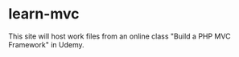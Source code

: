 # learn-mvc
This site will host work files from an online class "Build a PHP MVC Framework" in Udemy.
